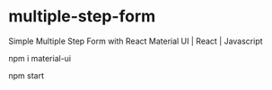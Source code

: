 # multiple-step-form
Simple Multiple Step Form with React Material UI | React | Javascript

npm i material-ui

npm start 
